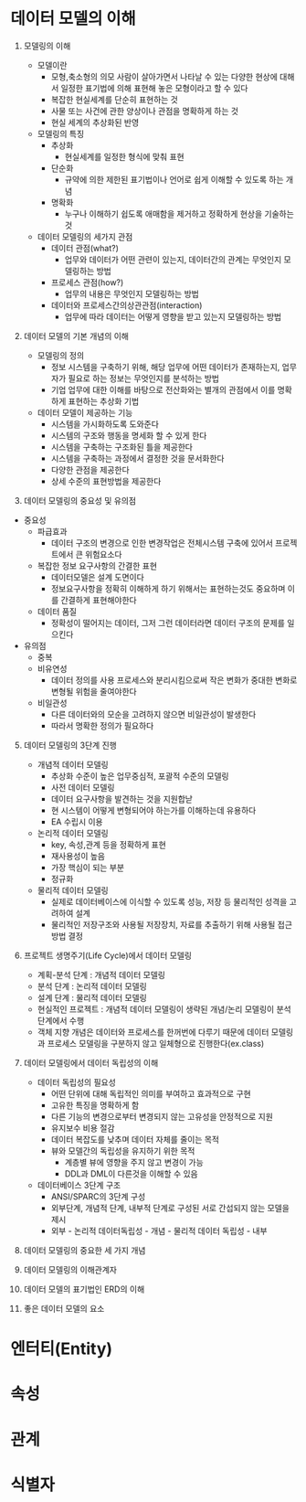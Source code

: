 # 데이터 모델의 이해

1. 모델링의 이해

   - 모델이란
     - 모형,축소형의 의모 사람이 살아가면서 나타날 수 있는 다양한 현상에 대해서 일정한 표기법에 의해 표현해 놓은 모형이라고 할 수 있다
     - 복잡한 현실세계를 단순히 표현하는 것
     - 사물 또는 사건에 관한 양상이나 관점을 명확하게 하는 것
     - 현실 세계의 추상화된 반영
   - 모델링의 특징
     - 추상화
       - 현실세계를 일정한 형식에 맞춰 표현
     - 단순화
       - 규약에 의한 제한된 표기법이나 언어로 쉽게 이해할 수 있도록 하는 개념
     - 명확화
       - 누구나 이해하기 쉽도록 애매함을 제거하고 정확하게 현상을 기술하는 것
   - 데이터 모델링의 세가지 관점
     - 데이터 관점(what?)
       - 업무와 데이터가 어떤 관련이 있는지, 데이터간의 관계는 무엇인지 모델링하는 방법
     - 프로세스 관점(how?)
       - 업무의 내용은 무엇인지 모델링하는 방법
     - 데이터와 프로세스간의상관관점(interaction)
       - 업무에 따라 데이터는 어떻게 영향을 받고 있는지 모델링하는 방법

2. 데이터 모델의 기본 개념의 이해

   - 모델링의 정의
     - 정보 시스템을 구축하기 위해, 해당 업무에 어떤 데이터가 존재하는지, 업무자가 필요로 하는 정보는 무엇인지를 분석하는 방법
     - 기업 업무에 대한 이해를 바탕으로 전산화와는 별개의 관점에서 이를 명확하게 표현하는 추상화 기법
   - 데이터 모델이 제공하는 기능
     - 시스템을 가시화하도록 도와준다
     - 시스템의 구조와 행동을 명세화 할 수 있게 한다
     - 시스템을 구축하는 구조화된 틀을 제공한다
     - 시스템을 구축하는 과정에서 결정한 것을 문서화한다
     - 다양한 관점을 제공한다
     - 상세 수준의 표현방법을 제공한다

3. 데이터 모델링의 중요성 및 유의점

- 중요성
  - 파급효과
    - 데이터 구조의 변경으로 인한 변경작업은 전체시스템 구축에 있어서 프로젝트에서 큰 위험요소다
  - 복잡한 정보 요구사항의 간결한 표현
    - 데이터모델은 설계 도면이다
    - 정보요구사항을 정확히 이해하게 하기 위해서는 표현하는것도 중요하며 이를 간결하게 표현해야한다
  - 데이터 품질
    - 정확성이 떨어지는 데이터, 그저 그런 데이터라면 데이터 구조의 문제를 일으킨다
- 유의점
  - 중복
  - 비유연성
    - 데이터 정의를 사용 프로세스와 분리시킴으로써 작은 변화가 중대한 변화로 변형될 위험을 줄여야한다
  - 비일관성
    - 다른 데이터와의 모순을 고려하지 않으면 비일관성이 발생한다
    - 따라서 명확한 정의가 필요하다

5. 데이터 모델링의 3단계 진행

   - 개념적 데이터 모델링
     - 추상화 수준이 높은 업무중심적, 포괄적 수준의 모델링
     - 사전 데이터 모델링
     - 데이터 요구사항을 발견하는 것을 지원합낟
     - 현 시스템이 어떻게 변형되어야 하는가를 이해하는데 유용하다
     - EA 수립시 이용
   - 논리적 데이터 모델링
     - key, 속성,관계 등을 정확하게 표현
     - 재사용성이 높음
     - 가장 핵심이 되는 부분
     - 정규화
   - 물리적 데이터 모델링
     - 실제로 데이터베이스에 이식할 수 있도록 성능, 저장 등 물리적인 성격을 고려하여 설계
     - 물리적인 저장구조와 사용될 저장장치, 자료를 추출하기 위해 사용될 접근 방법 결정

6. 프로젝트 생명주기(Life Cycle)에서 데이터 모델링

   - 계획-분석 단계 : 개념적 데이터 모델링
   - 분석 단계 : 논리적 데이터 모델링
   - 설계 단계 : 물리적 데이터 모델링
   - 현실적인 프로젝트 : 개념적 데이터 모델링이 생략된 개념/논리 모델링이 분석단계에서 수행
   - 객체 지향 개념은 데이터와 프로세스를 한꺼번에 다루기 때문에 데이터 모델링과 프로세스 모델링을 구분하지 않고 일체형으로 진행한다(ex.class)

7. 데이터 모델링에서 데이터 독립성의 이해

   - 데이터 독립성의 필요성
     - 어떤 단위에 대해 독립적인 의미를 부여하고 효과적으로 구현
     - 고유한 특징을 명확하게 함
     - 다른 기능의 변경으로부터 변경되지 않는 고유성을 안정적으로 지원
     - 유지보수 비용 절감
     - 데이터 복잡도를 낮추며 데이터 자체를 줄이는 목적
     - 뷰와 모델간의 독립성을 유지하기 위한 목적
       - 계층별 뷰에 영향을 주지 않고 변경이 가능
       - DDL과 DML이 다른것을 이해할 수 있음
   - 데이터베이스 3단계 구조
     - ANSI/SPARC의 3단계 구성
     - 외부단계, 개념적 단계, 내부적 단계로 구성된 서로 간섭되지 않는 모델을 제시
     - 외부 - 논리적 데이터독립성 - 개념 - 물리적 데이터 독립성 - 내부

8. 데이터 모델링의 중요한 세 가지 개념

9. 데이터 모델링의 이해관계자

10. 데이터 모델의 표기법인 ERD의 이해

11. 좋은 데이터 모델의 요소

# 엔터티(Entity)

# 속성

# 관계

# 식별자
